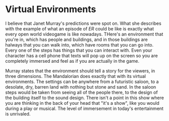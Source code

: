 # Virtual Environments

I believe that Janet Murray's predictions were spot on. What she describes with the example of what an episode of *ER* could be like is exactly what every open world videogame is like nowadays. THere's an environment that you're in, which has people and buildings, and in those buildings are halways that you can walk into, which have rooms that you can go into. Every one of the steps has things that you can interact with. Even your character has a cell phone that texts will pop up on the screen so you are completely immersed and feel as if you are actually in the game.

Murray states that the environment should tell a story for the viewers, in three dimensions. The Mandalorian does exactly that with its virtual environments. The settings can be anywhere from a futuristic saloon, to a desolate, dry, barren land with nothing but stone and sand. In the saloon steps would be taken from seeing all of the people there, to the design of the building itself to the sound design. There isn't a point in this show where you are thinking in the back of your head that "it's a show", like you would during a play or musical. The level of immersement in today's entertainment is unrivaled.
